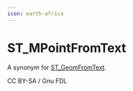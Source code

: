 ```yaml
---
icon: earth-africa
---
```


# ST\_MPointFromText

A synonym for [ST\_GeomFromText](st_geomfromtext.md).

CC BY-SA / Gnu FDL
